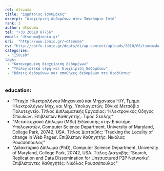 ```yaml
---
ref: dtsouma
title: "Δημήτριος Τσουμάκος"
excerpt: "Διαχείριση Δεδομένων στον Παγκόσμιο Ιστό"
rank: 3
author: dtsouma
tel: "+30 26610 87756"
email: "dtsouma@ionio.gr"
uri:  "http://www.ionio.gr/~dtsouma"
cv: "http://corfu.ionio.gr/depts/di/wp-content/uploads/2010/06/tsoumakos_cv_gr_2011.pdf"
categories:
 - "ISDLab"
tags:
 - "Κατανεμημένη διαχείριση δεδομένων"
 - "Υπολογιστικά νέφη και διαχείριση δεδομένων"
 - "Βάσεις δεδομένων και αποθήκες δεδομένων στο διαδίκτυο"
---
```


### education:
  - "Πτυχίο Ηλεκτρολόγου Μηχανικού και Μηχανικού Η/Υ, Τμήμα Ηλεκτρολόγων Μηχ. και Μηχ. Υπολογιστών,  Εθνικό Μετσόβιο Πολυτεχνείο. Τίτλος Διπλωματικής Εργασίας: ‘Ηλεκτρονικός Οδηγός Σπουδών’. Επιβλέπων Καθηγητής: Τίμος Σελλής"
  - "Mεταπτυχιακό Δίπλωμα (MSc) Ειδίκευσης στην Επιστήμη Υπολογιστών, Computer Science Department, University of Maryland, College Park, 20742, USA. Τίτλος Διατριβής: ‘Tracking the Locality of change in Web Pages’. Επιβλέπων Καθηγητής: Νικόλας Ρουσσόπουλος"
  - "Διδακτορικό Δίπλωμα  (PhD), Computer Science Department, University of Maryland, College Park, 20742, USA. Τίτλος Διατριβής: ‘Search, Replication and Data Dissemination for Unstructured P2P Networks’. Επιβλέποντες Καθηγητές: Νικόλας Ρουσσόπουλος"
  
  
